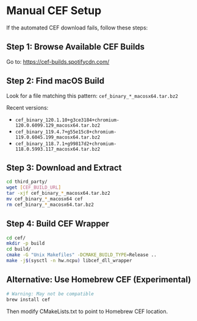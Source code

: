 # Manual CEF Setup

If the automated CEF download fails, follow these steps:

## Step 1: Browse Available CEF Builds
Go to: https://cef-builds.spotifycdn.com/

## Step 2: Find macOS Build
Look for a file matching this pattern:
`cef_binary_*_macosx64.tar.bz2`

Recent versions:
- `cef_binary_120.1.10+g3ce3184+chromium-120.0.6099.129_macosx64.tar.bz2`
- `cef_binary_119.4.7+g55e15c8+chromium-119.0.6045.199_macosx64.tar.bz2`
- `cef_binary_118.7.1+g99817d2+chromium-118.0.5993.117_macosx64.tar.bz2`

## Step 3: Download and Extract
```bash
cd third_party/
wget [CEF_BUILD_URL]
tar -xjf cef_binary_*_macosx64.tar.bz2
mv cef_binary_*_macosx64 cef
rm cef_binary_*_macosx64.tar.bz2
```

## Step 4: Build CEF Wrapper
```bash
cd cef/
mkdir -p build
cd build/
cmake -G "Unix Makefiles" -DCMAKE_BUILD_TYPE=Release ..
make -j$(sysctl -n hw.ncpu) libcef_dll_wrapper
```

## Alternative: Use Homebrew CEF (Experimental)
```bash
# Warning: May not be compatible
brew install cef
```

Then modify CMakeLists.txt to point to Homebrew CEF location.